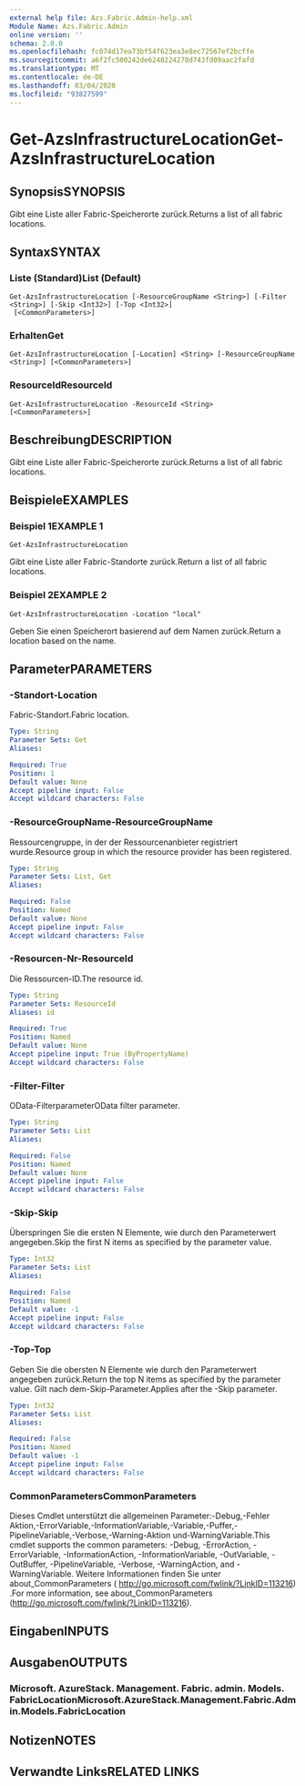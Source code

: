 ```yaml
---
external help file: Azs.Fabric.Admin-help.xml
Module Name: Azs.Fabric.Admin
online version: ''
schema: 2.0.0
ms.openlocfilehash: fc074d17ea73bf54f623ea3e8ec72567ef2bcffe
ms.sourcegitcommit: a6f2fc500242de6248224278d743fd09aac2fafd
ms.translationtype: MT
ms.contentlocale: de-DE
ms.lasthandoff: 03/04/2020
ms.locfileid: "93827599"
---
```

# <span data-ttu-id="46d58-101">Get-AzsInfrastructureLocation</span><span class="sxs-lookup"><span data-stu-id="46d58-101">Get-AzsInfrastructureLocation</span></span>

## <span data-ttu-id="46d58-102">Synopsis</span><span class="sxs-lookup"><span data-stu-id="46d58-102">SYNOPSIS</span></span>
<span data-ttu-id="46d58-103">Gibt eine Liste aller Fabric-Speicherorte zurück.</span><span class="sxs-lookup"><span data-stu-id="46d58-103">Returns a list of all fabric locations.</span></span>

## <span data-ttu-id="46d58-104">Syntax</span><span class="sxs-lookup"><span data-stu-id="46d58-104">SYNTAX</span></span>

### <span data-ttu-id="46d58-105">Liste (Standard)</span><span class="sxs-lookup"><span data-stu-id="46d58-105">List (Default)</span></span>
```
Get-AzsInfrastructureLocation [-ResourceGroupName <String>] [-Filter <String>] [-Skip <Int32>] [-Top <Int32>]
 [<CommonParameters>]
```

### <span data-ttu-id="46d58-106">Erhalten</span><span class="sxs-lookup"><span data-stu-id="46d58-106">Get</span></span>
```
Get-AzsInfrastructureLocation [-Location] <String> [-ResourceGroupName <String>] [<CommonParameters>]
```

### <span data-ttu-id="46d58-107">ResourceId</span><span class="sxs-lookup"><span data-stu-id="46d58-107">ResourceId</span></span>
```
Get-AzsInfrastructureLocation -ResourceId <String> [<CommonParameters>]
```

## <span data-ttu-id="46d58-108">Beschreibung</span><span class="sxs-lookup"><span data-stu-id="46d58-108">DESCRIPTION</span></span>
<span data-ttu-id="46d58-109">Gibt eine Liste aller Fabric-Speicherorte zurück.</span><span class="sxs-lookup"><span data-stu-id="46d58-109">Returns a list of all fabric locations.</span></span>

## <span data-ttu-id="46d58-110">Beispiele</span><span class="sxs-lookup"><span data-stu-id="46d58-110">EXAMPLES</span></span>

### <span data-ttu-id="46d58-111">Beispiel 1</span><span class="sxs-lookup"><span data-stu-id="46d58-111">EXAMPLE 1</span></span>
```
Get-AzsInfrastructureLocation
```

<span data-ttu-id="46d58-112">Gibt eine Liste aller Fabric-Standorte zurück.</span><span class="sxs-lookup"><span data-stu-id="46d58-112">Return a list of all fabric locations.</span></span>

### <span data-ttu-id="46d58-113">Beispiel 2</span><span class="sxs-lookup"><span data-stu-id="46d58-113">EXAMPLE 2</span></span>
```
Get-AzsInfrastructureLocation -Location "local"
```

<span data-ttu-id="46d58-114">Geben Sie einen Speicherort basierend auf dem Namen zurück.</span><span class="sxs-lookup"><span data-stu-id="46d58-114">Return a location based on the name.</span></span>

## <span data-ttu-id="46d58-115">Parameter</span><span class="sxs-lookup"><span data-stu-id="46d58-115">PARAMETERS</span></span>

### <span data-ttu-id="46d58-116">-Standort</span><span class="sxs-lookup"><span data-stu-id="46d58-116">-Location</span></span>
<span data-ttu-id="46d58-117">Fabric-Standort.</span><span class="sxs-lookup"><span data-stu-id="46d58-117">Fabric location.</span></span>

```yaml
Type: String
Parameter Sets: Get
Aliases:

Required: True
Position: 1
Default value: None
Accept pipeline input: False
Accept wildcard characters: False
```

### <span data-ttu-id="46d58-118">-ResourceGroupName</span><span class="sxs-lookup"><span data-stu-id="46d58-118">-ResourceGroupName</span></span>
<span data-ttu-id="46d58-119">Ressourcengruppe, in der der Ressourcenanbieter registriert wurde.</span><span class="sxs-lookup"><span data-stu-id="46d58-119">Resource group in which the resource provider has been registered.</span></span>

```yaml
Type: String
Parameter Sets: List, Get
Aliases:

Required: False
Position: Named
Default value: None
Accept pipeline input: False
Accept wildcard characters: False
```

### <span data-ttu-id="46d58-120">-Resourcen-Nr</span><span class="sxs-lookup"><span data-stu-id="46d58-120">-ResourceId</span></span>
<span data-ttu-id="46d58-121">Die Ressourcen-ID.</span><span class="sxs-lookup"><span data-stu-id="46d58-121">The resource id.</span></span>

```yaml
Type: String
Parameter Sets: ResourceId
Aliases: id

Required: True
Position: Named
Default value: None
Accept pipeline input: True (ByPropertyName)
Accept wildcard characters: False
```

### <span data-ttu-id="46d58-122">-Filter</span><span class="sxs-lookup"><span data-stu-id="46d58-122">-Filter</span></span>
<span data-ttu-id="46d58-123">OData-Filterparameter</span><span class="sxs-lookup"><span data-stu-id="46d58-123">OData filter parameter.</span></span>

```yaml
Type: String
Parameter Sets: List
Aliases:

Required: False
Position: Named
Default value: None
Accept pipeline input: False
Accept wildcard characters: False
```

### <span data-ttu-id="46d58-124">-Skip</span><span class="sxs-lookup"><span data-stu-id="46d58-124">-Skip</span></span>
<span data-ttu-id="46d58-125">Überspringen Sie die ersten N Elemente, wie durch den Parameterwert angegeben.</span><span class="sxs-lookup"><span data-stu-id="46d58-125">Skip the first N items as specified by the parameter value.</span></span>

```yaml
Type: Int32
Parameter Sets: List
Aliases:

Required: False
Position: Named
Default value: -1
Accept pipeline input: False
Accept wildcard characters: False
```

### <span data-ttu-id="46d58-126">-Top</span><span class="sxs-lookup"><span data-stu-id="46d58-126">-Top</span></span>
<span data-ttu-id="46d58-127">Geben Sie die obersten N Elemente wie durch den Parameterwert angegeben zurück.</span><span class="sxs-lookup"><span data-stu-id="46d58-127">Return the top N items as specified by the parameter value.</span></span>
<span data-ttu-id="46d58-128">Gilt nach dem-Skip-Parameter.</span><span class="sxs-lookup"><span data-stu-id="46d58-128">Applies after the -Skip parameter.</span></span>

```yaml
Type: Int32
Parameter Sets: List
Aliases:

Required: False
Position: Named
Default value: -1
Accept pipeline input: False
Accept wildcard characters: False
```

### <span data-ttu-id="46d58-129">CommonParameters</span><span class="sxs-lookup"><span data-stu-id="46d58-129">CommonParameters</span></span>
<span data-ttu-id="46d58-130">Dieses Cmdlet unterstützt die allgemeinen Parameter:-Debug,-Fehler Aktion,-ErrorVariable,-InformationVariable,-Variable,-Puffer,-PipelineVariable,-Verbose,-Warning-Aktion und-WarningVariable.</span><span class="sxs-lookup"><span data-stu-id="46d58-130">This cmdlet supports the common parameters: -Debug, -ErrorAction, -ErrorVariable, -InformationAction, -InformationVariable, -OutVariable, -OutBuffer, -PipelineVariable, -Verbose, -WarningAction, and -WarningVariable.</span></span> <span data-ttu-id="46d58-131">Weitere Informationen finden Sie unter about_CommonParameters ( http://go.microsoft.com/fwlink/?LinkID=113216) .</span><span class="sxs-lookup"><span data-stu-id="46d58-131">For more information, see about_CommonParameters (http://go.microsoft.com/fwlink/?LinkID=113216).</span></span>

## <span data-ttu-id="46d58-132">Eingaben</span><span class="sxs-lookup"><span data-stu-id="46d58-132">INPUTS</span></span>

## <span data-ttu-id="46d58-133">Ausgaben</span><span class="sxs-lookup"><span data-stu-id="46d58-133">OUTPUTS</span></span>

### <span data-ttu-id="46d58-134">Microsoft. AzureStack. Management. Fabric. admin. Models. FabricLocation</span><span class="sxs-lookup"><span data-stu-id="46d58-134">Microsoft.AzureStack.Management.Fabric.Admin.Models.FabricLocation</span></span>

## <span data-ttu-id="46d58-135">Notizen</span><span class="sxs-lookup"><span data-stu-id="46d58-135">NOTES</span></span>

## <span data-ttu-id="46d58-136">Verwandte Links</span><span class="sxs-lookup"><span data-stu-id="46d58-136">RELATED LINKS</span></span>
